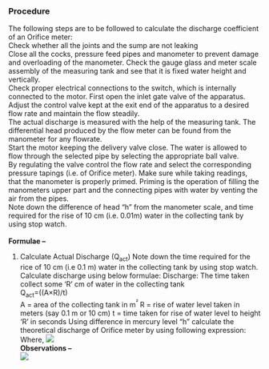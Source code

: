 ### Procedure <br>
The following steps are to be followed to calculate the discharge coefficient of an Orifice meter:<br>
Check whether all the joints and the sump are not leaking <br>
Close all the cocks, pressure feed pipes and manometer to prevent damage and overloading of the manometer. Check the gauge glass and meter scale assembly of the measuring tank and see that it is fixed water height and vertically. <br>
Check proper electrical connections to the switch, which is internally connected to the motor. First open the inlet gate valve of the apparatus. Adjust the control valve kept at the exit end of the apparatus to a desired flow rate and maintain the flow steadily.<br> 
The actual discharge is measured with the help of the measuring tank. The differential head produced by the flow meter can be found from the manometer for any flowrate.<br>
Start the motor keeping the delivery valve close. The water is allowed to flow through the selected pipe by selecting the appropriate ball valve.<br>
By regulating the valve control the flow rate and select the corresponding pressure tapings (i.e. of Orifice meter). Make sure while taking readings, that the manometer is properly primed. Priming is the operation of filling the manometers upper part and the connecting pipes with water by venting the air from the pipes.<br>
Note down the difference of head “h” from the manometer scale, and time required for the rise of 10 cm (i.e. 0.01m) water in the collecting tank by using stop watch.<br><br>
<b>Formulae – </b><br>
1. Calculate Actual Discharge (Q<sub>act</sub>)
Note down the time required for the rice of 10 cm (i.e 0.1 m) water in the collecting tank by using stop watch. Calculate discharge using below formulae:
Discharge: The time taken collect some ‘R’ cm of water in the collecting tank<br>
Q<sub>act</sub>=((A×R)/t)  
A = area of the collecting tank in m<sup>² </sup>
R = rise of water level taken in meters (say 0.1 m or 10 cm) 
t = time taken for rise of water level to height ‘R’ in seconds
Using difference in mercury level “h” calculate the theoretical discharge of Orifice meter by using following expression: 
Where, 
<image src="images/P1-1.PNG"><br>
<b>	Observations – </b><br>
<image src="images/P2.PNG"><br>
